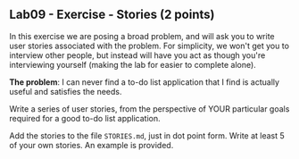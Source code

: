 ## Lab09 - Exercise - Stories (2 points)

In this exercise we are posing a broad problem, and will ask you to write user stories associated with the problem. For simplicity, we won't get you to interview other people, but instead will have you act as though you're interviewing yourself (making the lab for easier to complete alone).

**The problem**: I can never find a to-do list application that I find is actually useful and satisfies the needs.

Write a series of user stories, from the perspective of YOUR particular goals required for a good to-do list application.

Add the stories to the file `STORIES.md`, just in dot point form. Write at least 5 of your own stories. An example is provided.
